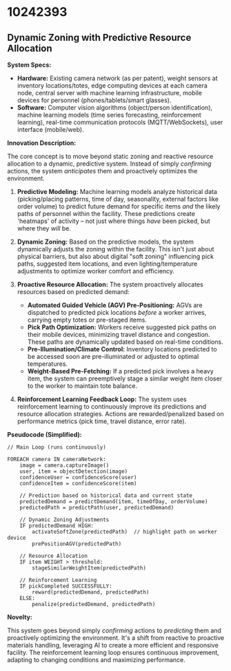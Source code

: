 # 10242393

## Dynamic Zoning with Predictive Resource Allocation

**System Specs:**

*   **Hardware:** Existing camera network (as per patent), weight sensors at inventory locations/totes, edge computing devices at each camera node, central server with machine learning infrastructure, mobile devices for personnel (phones/tablets/smart glasses).
*   **Software:** Computer vision algorithms (object/person identification), machine learning models (time series forecasting, reinforcement learning), real-time communication protocols (MQTT/WebSockets), user interface (mobile/web).

**Innovation Description:**

The core concept is to move beyond static zoning and reactive resource allocation to a dynamic, predictive system. Instead of simply *confirming* actions, the system *anticipates* them and proactively optimizes the environment.

1.  **Predictive Modeling:** Machine learning models analyze historical data (picking/placing patterns, time of day, seasonality, external factors like order volume) to predict future demand for specific items *and* the likely paths of personnel within the facility.  These predictions create 'heatmaps' of activity – not just where things *have* been picked, but where they *will* be.

2.  **Dynamic Zoning:** Based on the predictive models, the system dynamically adjusts the zoning within the facility. This isn't just about physical barriers, but also about digital "soft zoning" influencing pick paths, suggested item locations, and even lighting/temperature adjustments to optimize worker comfort and efficiency.

3.  **Proactive Resource Allocation:**  The system proactively allocates resources based on predicted demand:
    *   **Automated Guided Vehicle (AGV) Pre-Positioning:** AGVs are dispatched to predicted pick locations *before* a worker arrives, carrying empty totes or pre-staged items.
    *   **Pick Path Optimization:** Workers receive suggested pick paths on their mobile devices, minimizing travel distance and congestion.  These paths are dynamically updated based on real-time conditions.
    *   **Pre-Illumination/Climate Control:** Inventory locations predicted to be accessed soon are pre-illuminated or adjusted to optimal temperatures.
    *   **Weight-Based Pre-Fetching:** If a predicted pick involves a heavy item, the system can preemptively stage a similar weight item closer to the worker to maintain tote balance.

4.  **Reinforcement Learning Feedback Loop:** The system uses reinforcement learning to continuously improve its predictions and resource allocation strategies. Actions are rewarded/penalized based on performance metrics (pick time, travel distance, error rate).

**Pseudocode (Simplified):**

```
// Main Loop (runs continuously)

FOREACH camera IN cameraNetwork:
    image = camera.captureImage()
    user, item = objectDetection(image)
    confidenceUser = confidenceScore(user)
    confidenceItem = confidenceScore(item)

    // Prediction based on historical data and current state
    predictedDemand = predictDemand(item, timeOfDay, orderVolume)
    predictedPath = predictPath(user, predictedDemand)

    // Dynamic Zoning Adjustments
    IF predictedDemand HIGH:
        activateSoftZone(predictedPath)  // highlight path on worker device
        prePositionAGV(predictedPath)

    // Resource Allocation
    IF item WEIGHT > threshold:
        stageSimilarWeightItem(predictedPath)

    // Reinforcement Learning
    IF pickCompleted SUCCESSFULLY:
        reward(predictedDemand, predictedPath)
    ELSE:
        penalize(predictedDemand, predictedPath)
```

**Novelty:**

This system goes beyond simply *confirming* actions to *predicting* them and proactively optimizing the environment.  It's a shift from reactive to proactive materials handling, leveraging AI to create a more efficient and responsive facility. The reinforcement learning loop ensures continuous improvement, adapting to changing conditions and maximizing performance.